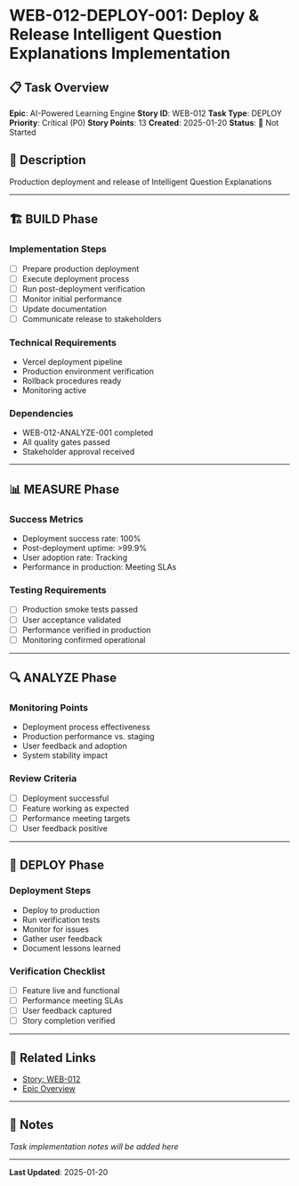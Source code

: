 # WEB-012-DEPLOY-001: Deploy & Release Intelligent Question Explanations Implementation

## 📋 Task Overview
**Epic**: AI-Powered Learning Engine
**Story ID**: WEB-012
**Task Type**: DEPLOY
**Priority**: Critical (P0)
**Story Points**: 13
**Created**: 2025-01-20
**Status**: 🔴 Not Started

## 📝 Description
Production deployment and release of Intelligent Question Explanations

---

## 🏗️ BUILD Phase
### Implementation Steps
- [ ] Prepare production deployment
- [ ] Execute deployment process
- [ ] Run post-deployment verification
- [ ] Monitor initial performance
- [ ] Update documentation
- [ ] Communicate release to stakeholders

### Technical Requirements
- Vercel deployment pipeline
- Production environment verification
- Rollback procedures ready
- Monitoring active

### Dependencies
- WEB-012-ANALYZE-001 completed
- All quality gates passed
- Stakeholder approval received

---

## 📊 MEASURE Phase
### Success Metrics
- Deployment success rate: 100%
- Post-deployment uptime: >99.9%
- User adoption rate: Tracking
- Performance in production: Meeting SLAs

### Testing Requirements
- [ ] Production smoke tests passed
- [ ] User acceptance validated
- [ ] Performance verified in production
- [ ] Monitoring confirmed operational

---

## 🔍 ANALYZE Phase
### Monitoring Points
- Deployment process effectiveness
- Production performance vs. staging
- User feedback and adoption
- System stability impact

### Review Criteria
- [ ] Deployment successful
- [ ] Feature working as expected
- [ ] Performance meeting targets
- [ ] User feedback positive

---

## 🚀 DEPLOY Phase
### Deployment Steps
- Deploy to production
- Run verification tests
- Monitor for issues
- Gather user feedback
- Document lessons learned

### Verification Checklist
- [ ] Feature live and functional
- [ ] Performance meeting SLAs
- [ ] User feedback captured
- [ ] Story completion verified

---

## 🔗 Related Links
- [Story: WEB-012](../../../stories-by-epic/epic-02-ai-learning-engine/WEB-012-intelligent-question-explanations.md)
- [Epic Overview](../../../stories-by-epic/epic-02-ai-learning-engine/index.md)

---

## 📝 Notes
*Task implementation notes will be added here*

---
**Last Updated**: 2025-01-20
